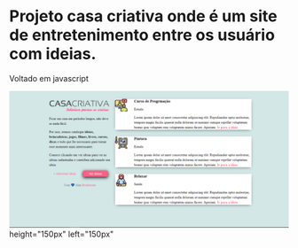 <h1><strong>Projeto casa criativa onde é um site de entretenimento entre os usuário com ideias.</strong></h1>

<p>Voltado em javascript<p>

[](print.png)
  
   
<img src="print.png">
height="150px"
left="150px"


